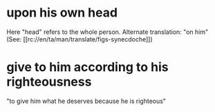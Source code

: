 # upon his own head

Here "head" refers to the whole person. Alternate translation: "on him" (See: [[rc://en/ta/man/translate/figs-synecdoche]])

# give to him according to his righteousness

"to give him what he deserves because he is righteous"

